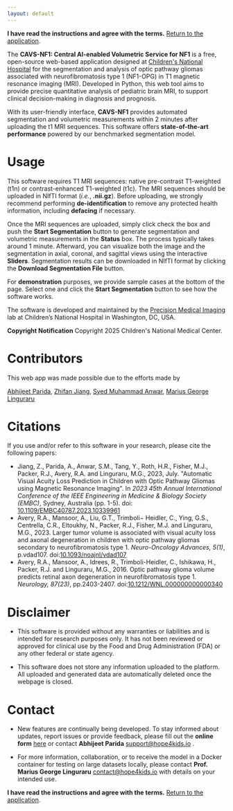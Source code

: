 ```yaml
---
layout: default
---
```


**I have read the instructions and agree with the terms.** [Return to the application](https://nf1.hope4kids.io/).

The **CAVS-NF1: Central AI-enabled Volumetric Service for NF1** is a free, open-source web-based application designed at [Children's National Hospital](https://www.childrensnational.org/) 
for the segmentation and analysis of optic pathway gliomas associated with neurofibromatosis type 1 (NF1-OPG)  in  T1 magnetic resonance imaging (MRI). Developed in Python, this web tool aims to provide precise quantitative analysis of pediatric brain MRI, to support clinical decision-making in diagnosis and prognosis.  

With its user-friendly interface, **CAVS-NF1** provides automated segmentation and volumetric measurements within 2 minutes after uploading the t1 MRI sequences. This software offers **state-of-the-art performance** powered by our benchmarked segmentation model.  

# Usage

This software requires T1 MRI sequences: native pre-contrast T1-weighted (t1n) or 
contrast-enhanced T1-weighted (t1c). The MRI sequences should be 
uploaded in NIfTI format (*i.e.*, **.nii.gz**). Before uploading, 
we strongly recommend performing **de-identification** to remove any protected 
health information, including **defacing** if necessary. 

<!-- **Pre-processing** in the Segmenter is under development. At this time, 
we expect users to follow the standardized ["BraTS Pipeline"](https://arxiv.org/pdf/2404.15009) 
pre-processing, which includes co-registration of four sequences, and resampling to isotropic 1 mm resolution.  
Public tools such as the Cancer Imaging Phenomics Toolkit ([CaPTk](https://github.com/CBICA/CaPTk)) 
and Federated Tumor Segmentation ([FeTS](https://fets-ai.github.io/Front-End/process_data)) 
toolkits can be used for this purpose.   -->

Once the MRI sequences are uploaded, simply click check the box and push the **Start Segmentation** button to generate segmentation and volumetric measurements in the **Status** box. The process typically takes around 1 minute. Afterward, you can visualize both the image and the segmentation in axial, coronal, and sagittal views using the interactive **Sliders**. Segmentation results can be downloaded in NIfTI format by clicking the **Download Segmentation File** button.  

For **demonstration** purposes, we provide sample cases at the bottom of the page. 
Select one and click the **Start Segmentation** button to see how the software works.  

<!--# Source Code

The current version of the software is![v1.0](https://img.shields.io/badge/v1.0-brightgreen) 
and the source code is publicly available on GitHub 
([code](https://github.com/Precision-Medical-Imaging-Group/HOPE-Segmenter-Kids)) 
under license [CC BY-NC-SA 4.0](https://creativecommons.org/licenses/by-nc-sa/4.0/). -->

The software is developed and maintained by the [Precision Medical Imaging](https://research.childrensnational.org/labs/precision-medical) lab
at Children’s National Hospital in Washington, DC, USA.  

**Copyright Notification**  Copyright 2025 Children's National Medical Center.

# Contributors

This web app was made possible due to the efforts made by

[Abhijeet Parida](https://www.linkedin.com/in/a-parida/), [Zhifan Jiang](https://www.linkedin.com/in/zhifan-jiang-19917531/), [Syed Muhammad Anwar](https://www.linkedin.com/in/syed-anwar-5473b81a/), [Marius George Linguraru](https://www.linkedin.com/in/mglinguraru/)

# Citations

If you use and/or refer to this software in your research, please cite the following papers: 

* Jiang, Z., Parida, A., Anwar, S.M., Tang, Y., Roth, H.R., Fisher, M.J., Packer, R.J., Avery, R.A. and Linguraru, M.G., 2023, July. "Automatic Visual Acuity Loss Prediction in Children with Optic Pathway Gliomas using Magnetic Resonance Imaging". In *2023 45th Annual International Conference of the IEEE Engineering in Medicine & Biology Society (EMBC)*, Sydney, Australia (pp. 1-5). doi: [10.1109/EMBC40787.2023.10339961](https://ieeexplore.ieee.org/abstract/document/10339961)
* Avery, R.A., Mansoor, A., Liu, G.T., Trimboli− Heidler, C., Ying, G.S., Centrella, C.R., Eltoukhy, N., Packer, R.J., Fisher, M.J. and Linguraru, M.G., 2023. Larger tumor volume is associated with visual acuity loss and axonal degeneration in children with optic pathway gliomas secondary to neurofibromatosis type 1. *Neuro-Oncology Advances, 5(1)*, p.vdad107. doi:[10.1093/noajnl/vdad107](https://doi.org/10.1093/noajnl/vdad107)
* Avery, R.A., Mansoor, A., Idrees, R., Trimboli-Heidler, C., Ishikawa, H., Packer, R.J. and Linguraru, M.G., 2016. Optic pathway glioma volume predicts retinal axon degeneration in neurofibromatosis type 1. *Neurology, 87(23)*, pp.2403-2407. doi:[10.1212/WNL.000000000000340](https://doi.org/10.1212/WNL.000000000000340)

# Disclaimer

* This software is provided without any warranties or liabilities and is intended for research purposes only. 
It has not been reviewed or approved for clinical use by the Food and Drug Administration (FDA) or any other federal or state agency. 

* This software does not store any information uploaded to the platform. 
All uploaded and generated data are automatically deleted once the webpage is closed. 

# Contact

* New features are continually being developed. To stay informed about updates, 
report issues or provide feedback, please fill out the 
**online form** [here](https://forms.gle/kjMni6tpN1whA4RNA) or contact **Abhijeet Parida** [support@hope4kids.io](mailto:support@hope4kids.io) .   

* For more information, collaboration, or to receive the model in a Docker container 
for testing on large datasets locally, please contact 
**Prof. Marius George Linguraru** [contact@hope4kids.io](mailto:contact@hope4kids.io) with details on your intended use. 

**I have read the instructions and agree with the terms.** [Return to the application](https://nf1.hope4kids.io/).
